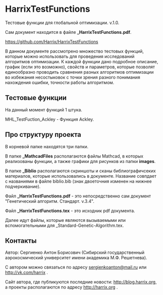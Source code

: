 HarrixTestFunctions
===================

Тестовые функции для глобальной оптимизации. v.1.0.

Сам документ находится в файле **_HarrixTestFunctions.pdf**.

https://github.com/Harrix/HarrixTestFunctions

В данном документе рассмотрено множество тестовых функций, которые можно использовать для проведения исследований алгоритмов оптимизации. К каждой функции дано подробное описание, график (если это возможно), свойств и параметров, которые позволят единообразно проводить сравнения разных алгоритмов оптимизации во избежания несостыковок с точки зрения разного понимания нахождения ошибки, точности работы алгоритмом.

Тестовые функции
---------------

На данный момент функций 1 штука.

MHL_TestFuction_Ackley - Функция Ackley.

Про структуру проекта
---------------

В корневой папке находятся три папки. 

В папке **_MathcadFiles** располагаются файлы Mathcad, в которых реализованы функции, а также графики для рисунков из папки **images**. 

В папке **_Biblio** располагаются скриншоты и сканы библиографичсеких материалов, которые использовались в документе. Название совпдает с названиями в файле biblio.bib (знак двоеточния изменен на нижнее подчеркивание).

Файл **_HarrixTestFunctions.pdf** - это непосредственно сам документ "Генетический алгоритм. Стандарт. v.3.4".

Файл **_HarrixTestFunctions.tex** - это исходник pdf документа.

Далее идут файлы, которые являются вызываемыми или вспомогательными для _Standard-Genetic-Algorithm.tex.

Контакты
---------------

Автор: Сергиенко Антон Борисович (Сибирский государственный аэрокосмический университет имени академика М.Ф. Решетнева).

С автором можно связаться по адресу sergienkoanton@mail.ru или  http://vk.com/harrix .

Сайт автора, где публикуются последние новости: http://blog.harrix.org, а проекты располагаются по адресу http://harrix.org .
